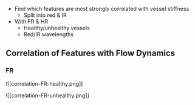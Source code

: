 - Find which features are most strongly correlated with vessel stiffness
	- Split into red & IR
- With FR & HR
	- Healthy/unhealthy vessels
	- Red/IR wavelengths

## Correlation of Features with Flow Dynamics

### FR


![[correlation-FR-healthy.png]]

![[correlation-FR-unhealthy.png]]
